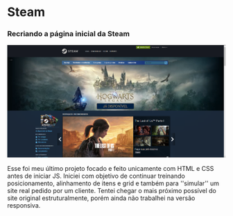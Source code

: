 # Steam
### Recriando a página inicial da Steam
![Versão Desktop](https://github.com/larisn/Steam/blob/main/assets/imagens/Screenshot_1.png)<br>

Esse foi meu último projeto focado e feito unicamente com HTML e CSS antes de iniciar JS. Iniciei com objetivo de continuar treinando posicionamento, alinhamento de itens e grid e também para ''simular'' um site real pedido por um cliente. Tentei chegar o mais próximo possível do site original estruturalmente, porém ainda não trabalhei na versão responsiva.

